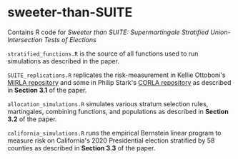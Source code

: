 # sweeter-than-SUITE

Contains R code for *Sweeter than SUITE: Supermartingale Stratified
Union-Intersection Tests of Elections* 

`stratified_functions.R` is the source of all functions used to run simulations as described in the paper.

`SUITE_replications.R` replicates the risk-measurement in Kellie Ottoboni's [MIRLA repository](https://github.com/kellieotto/mirla18/blob/master/code/kalamazoo_SUITE.ipynb) 
and some in Philip Stark's [CORLA repository](https://github.com/pbstark/CORLA18/blob/master/code/hybrid-audit-example-1.ipynb) as described in 
**Section 3.1** of the paper.

`allocation_simulations.R` simulates various stratum selection rules, martingales, combining functions, and populations as described in 
**Section 3.2** of the paper.

`california_simulations.R` runs the empirical Bernstein linear program to measure risk on California's 2020 Presidential election stratified by 58 counties
as described in **Section 3.3** of the paper. 
